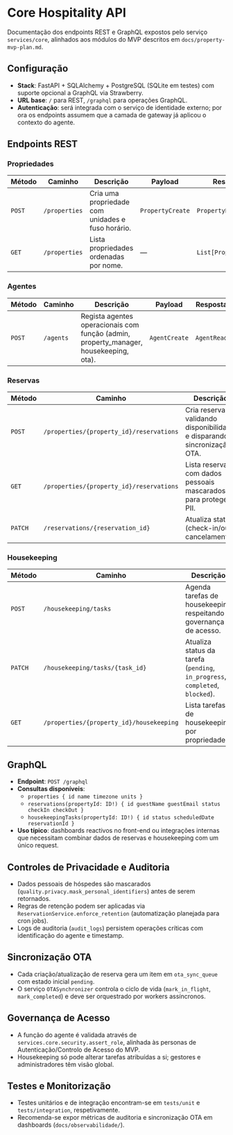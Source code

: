# Core Hospitality API

Documentação dos endpoints REST e GraphQL expostos pelo serviço `services/core`, alinhados aos módulos do MVP descritos em `docs/property-mvp-plan.md`.

## Configuração
- **Stack**: FastAPI + SQLAlchemy + PostgreSQL (SQLite em testes) com suporte opcional a GraphQL via Strawberry.
- **URL base**: `/` para REST, `/graphql` para operações GraphQL.
- **Autenticação**: será integrada com o serviço de identidade externo; por ora os endpoints assumem que a camada de gateway já aplicou o contexto do agente.

## Endpoints REST

### Propriedades
| Método | Caminho | Descrição | Payload | Resposta |
|--------|---------|-----------|---------|----------|
| `POST` | `/properties` | Cria uma propriedade com unidades e fuso horário. | `PropertyCreate` | `PropertyRead` |
| `GET` | `/properties` | Lista propriedades ordenadas por nome. | — | `List[PropertyRead]` |

### Agentes
| Método | Caminho | Descrição | Payload | Resposta |
|--------|---------|-----------|---------|----------|
| `POST` | `/agents` | Regista agentes operacionais com função (admin, property_manager, housekeeping, ota). | `AgentCreate` | `AgentRead` |

### Reservas
| Método | Caminho | Descrição | Payload | Resposta |
|--------|---------|-----------|---------|----------|
| `POST` | `/properties/{property_id}/reservations` | Cria reserva validando disponibilidade e disparando sincronização OTA. | `ReservationCreate` | `ReservationRead` |
| `GET` | `/properties/{property_id}/reservations` | Lista reservas com dados pessoais mascarados para proteger PII. | — | `List[ReservationRead]` |
| `PATCH` | `/reservations/{reservation_id}` | Atualiza status (check-in/out, cancelamento). | `ReservationUpdateStatus` | `ReservationRead` |

### Housekeeping
| Método | Caminho | Descrição | Payload | Resposta |
|--------|---------|-----------|---------|----------|
| `POST` | `/housekeeping/tasks` | Agenda tarefas de housekeeping respeitando governança de acesso. | `HousekeepingTaskCreate` | `HousekeepingTaskRead` |
| `PATCH` | `/housekeeping/tasks/{task_id}` | Atualiza status da tarefa (`pending`, `in_progress`, `completed`, `blocked`). | `HousekeepingStatusUpdate` + `actor_id` query | `HousekeepingTaskRead` |
| `GET` | `/properties/{property_id}/housekeeping` | Lista tarefas de housekeeping por propriedade. | — | `List[HousekeepingTaskRead]` |

## GraphQL
- **Endpoint**: `POST /graphql`
- **Consultas disponíveis**:
  - `properties { id name timezone units }`
  - `reservations(propertyId: ID!) { id guestName guestEmail status checkIn checkOut }`
  - `housekeepingTasks(propertyId: ID!) { id status scheduledDate reservationId }`
- **Uso típico**: dashboards reactivos no front-end ou integrações internas que necessitam combinar dados de reservas e housekeeping com um único request.

## Controles de Privacidade e Auditoria
- Dados pessoais de hóspedes são mascarados (`quality.privacy.mask_personal_identifiers`) antes de serem retornados.
- Regras de retenção podem ser aplicadas via `ReservationService.enforce_retention` (automatização planejada para cron jobs).
- Logs de auditoria (`audit_logs`) persistem operações críticas com identificação do agente e timestamp.

## Sincronização OTA
- Cada criação/atualização de reserva gera um item em `ota_sync_queue` com estado inicial `pending`.
- O serviço `OTASynchronizer` controla o ciclo de vida (`mark_in_flight`, `mark_completed`) e deve ser orquestrado por workers assíncronos.

## Governança de Acesso
- A função do agente é validada através de `services.core.security.assert_role`, alinhada às personas de Autenticação/Controlo de Acesso do MVP.
- Housekeeping só pode alterar tarefas atribuídas a si; gestores e administradores têm visão global.

## Testes e Monitorização
- Testes unitários e de integração encontram-se em `tests/unit` e `tests/integration`, respetivamente.
- Recomenda-se expor métricas de auditoria e sincronização OTA em dashboards (`docs/observabilidade/`).
